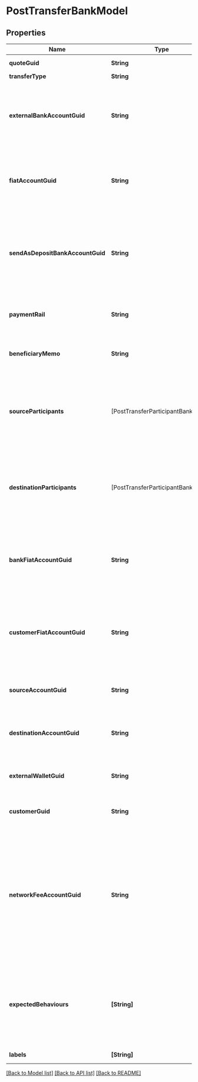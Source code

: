 # PostTransferBankModel

## Properties
Name | Type | Description | Notes
------------ | ------------- | ------------- | -------------
**quoteGuid** | **String** | The associated quote&#39;s identifier. | 
**transferType** | **String** | The type of transfer. | 
**externalBankAccountGuid** | **String** | The customer&#39;s &#39;plaid&#39; or &#39;plaid_processor_token&#39; external bank account&#39;s identifier. Required when transfer_type is funding or transfer_type is instant_funding. | [optional] 
**fiatAccountGuid** | **String** | The identifier for the fiat account to use for the transfer. Required if the customer or bank has multiple fiat accounts. Optional when transfer_type is funding. | [optional] 
**sendAsDepositBankAccountGuid** | **String** | The deposit bank account&#39;s identifier. Only valid for withdrawals. The deposit bank account must be owned by the customer or bank initiating the transfer. Optional when transfer_type is funding. | [optional] 
**paymentRail** | **String** | The desired payment rail to initiate the transfer for. Optional when transfer_type is funding. | [optional] 
**beneficiaryMemo** | **String** | The memo to send to the counterparty. Optional when transfer_type is funding. | [optional] 
**sourceParticipants** | [PostTransferParticipantBankModel] | The source participants for the transfer. Optional when transfer_type is funding, transfer_type is instant_funding, transfer_type is book, transfer_type is crypto, or transfer_type is lightning. | [optional] 
**destinationParticipants** | [PostTransferParticipantBankModel] | The destination participants for the transfer. Optional when transfer_type is funding, transfer_type is instant_funding, transfer_type is book, transfer_type is crypto, or transfer_type is lightning. | [optional] 
**bankFiatAccountGuid** | **String** | The identifier for the fiat account to use for the transfer. Required if the bank has multiple fiat accounts. Optional when transfer_type is instant_funding or transfer_type is lightning. | [optional] 
**customerFiatAccountGuid** | **String** | The identifier for the fiat account to use for the transfer. Required if the customer has multiple fiat accounts. Optional when transfer_type is instant_funding or transfer_type is lightning. | [optional] 
**sourceAccountGuid** | **String** | The source account&#39;s identifier. Required when transfer_type is book or transfer_type is inter_account. | [optional] 
**destinationAccountGuid** | **String** | The destination account&#39;s identifier. Required when transfer_type is book or transfer_type is inter_account. | [optional] 
**externalWalletGuid** | **String** | The customer&#39;s external wallet&#39;s identifier. Optional when transfer_type is crypto. | [optional] 
**customerGuid** | **String** | The customer&#39;s identifier. Required when transfer_type is lightning. | [optional] 
**networkFeeAccountGuid** | **String** | The network fee account&#39;s identifier. Required for network fee transfers. Must be the identifier for the customer&#39;s or bank&#39;s fiat or trading account. For customer&#39;s to pay the network fees, include the customer&#39;s fiat or trading account guid. For bank&#39;s to pay the network fees, include the bank&#39;s fiat or trading account guid. Required when transfer_type is lightning. | [optional] 
**expectedBehaviours** | **[String]** | The optional expected behaviour to simulate. Only applicable for transfers under sandbox banks. The force_review behaviour will force the transfer to be reviewed for funding and instant_funding transfers. | [optional] 
**labels** | **[String]** | The labels associated with the transfer. | [optional] 

[[Back to Model list]](../README.md#documentation-for-models) [[Back to API list]](../README.md#documentation-for-api-endpoints) [[Back to README]](../README.md)


